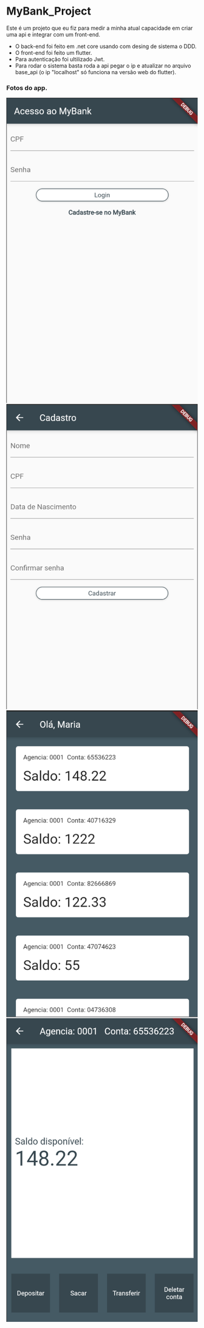 # MyBank_Project
Este é um projeto que eu fiz para medir a minha atual capacidade em criar uma api e integrar com um front-end.

* O back-end foi feito em .net core usando com desing de sistema o DDD.
* O front-end foi feito um flutter.
* Para autenticação foi ultilizado Jwt. 
* Para rodar o sistema basta roda a api pegar o ip e atualizar no arquivo base_api (o ip "localhost" só funciona na versão web do flutter).
 
### Fotos do app.
![alt text](https://github.com/IgorCoura/MyBank_Project/blob/master/Img/Tela01.png)
![alt text](https://github.com/IgorCoura/MyBank_Project/blob/master/Img/Tela02.png)
![alt text](https://github.com/IgorCoura/MyBank_Project/blob/master/Img/Tela03.png)
![alt text](https://github.com/IgorCoura/MyBank_Project/blob/master/Img/Tela04.png)
